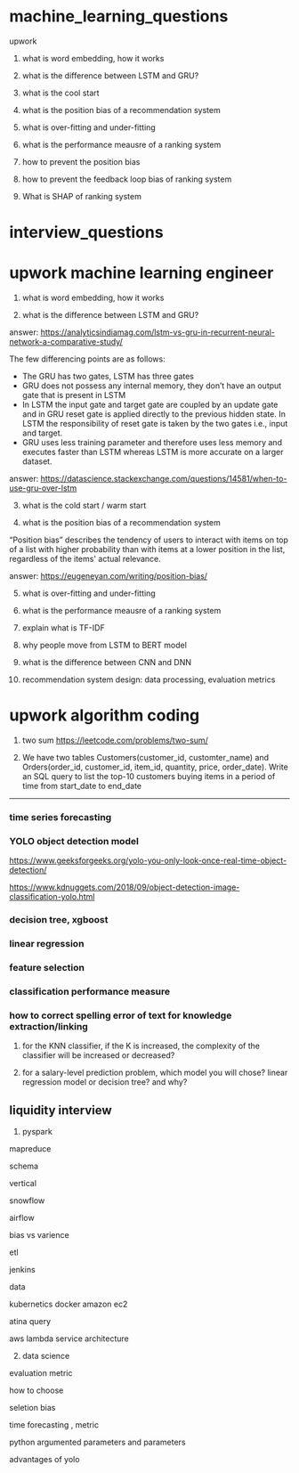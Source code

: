 # machine_learning_questions

upwork


1. what is word embedding, how it works
2. what is the difference between LSTM and GRU?


3. what is the cool start 


4. what is the position bias of a recommendation system


5. what is over-fitting and under-fitting


6. what is the performance meausre of a ranking system 


7. how to prevent the position bias

8. how to prevent the feedback loop bias of ranking system


9. What is SHAP of ranking system




# interview_questions

# upwork machine learning engineer


1. what is word embedding, how it works

2. what is the difference between LSTM and GRU?

answer: https://analyticsindiamag.com/lstm-vs-gru-in-recurrent-neural-network-a-comparative-study/

The few differencing points are as follows:
* The GRU has two gates, LSTM has three gates
* GRU does not possess any internal memory, they don’t have an output gate that is present in LSTM
* In LSTM the input gate and target gate are coupled by an update gate and in GRU reset gate is applied directly to the previous hidden state. In LSTM the responsibility of reset gate is taken by the two gates i.e., input and target. 
* GRU uses less training parameter and therefore uses less memory and executes faster than LSTM whereas LSTM is more accurate on a larger dataset.

answer: https://datascience.stackexchange.com/questions/14581/when-to-use-gru-over-lstm

3. what is the cold start / warm start


4. what is the position bias of a recommendation system


“Position bias” describes the tendency of users to interact with items on top of a list with higher probability than with items at a lower position in the list, regardless of the items' actual relevance.


answer: https://eugeneyan.com/writing/position-bias/


5. what is over-fitting and under-fitting


6. what is the performance meausre of a ranking system 

1. explain what is TF-IDF

2. why people move from LSTM to BERT model

3. what is the difference between CNN and DNN

4. recommendation system design: data processing, evaluation metrics



# upwork algorithm coding 

1. two sum https://leetcode.com/problems/two-sum/

2. We have two tables Customers(customer_id, customter_name) and Orders(order_id, customer_id, item_id, quantity, price, order_date). Write an SQL query to list the top-10 customers buying items in a period of time from start_date to end_date


-----------


### time series forecasting

### YOLO object detection model

https://www.geeksforgeeks.org/yolo-you-only-look-once-real-time-object-detection/

https://www.kdnuggets.com/2018/09/object-detection-image-classification-yolo.html

### decision tree, xgboost


### linear regression


### feature selection

### classification performance measure


### how to correct spelling error of text for knowledge extraction/linking


1. for the KNN classifier, if the K is increased, the complexity of the classifier will be increased or decreased?


2. for a salary-level prediction problem, which model you will chose? linear regression model or decision tree? and why?

## liquidity interview


1. pyspark

mapreduce

schema

vertical 

snowflow

airflow

bias vs varience

etl

jenkins

data

kubernetics docker amazon ec2

atina query 

aws lambda service architecture

2. data science 

evaluation metric

how to choose

seletion bias

time forecasting , metric

python argumented parameters and parameters

advantages of yolo
